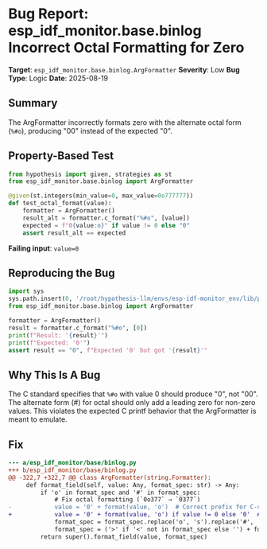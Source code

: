# Bug Report: esp_idf_monitor.base.binlog Incorrect Octal Formatting for Zero

**Target**: `esp_idf_monitor.base.binlog.ArgFormatter`
**Severity**: Low
**Bug Type**: Logic
**Date**: 2025-08-19

## Summary

The ArgFormatter incorrectly formats zero with the alternate octal form (`%#o`), producing "00" instead of the expected "0".

## Property-Based Test

```python
from hypothesis import given, strategies as st
from esp_idf_monitor.base.binlog import ArgFormatter

@given(st.integers(min_value=0, max_value=0o777777))
def test_octal_format(value):
    formatter = ArgFormatter()
    result_alt = formatter.c_format("%#o", [value])
    expected = f"0{value:o}" if value != 0 else "0"
    assert result_alt == expected
```

**Failing input**: `value=0`

## Reproducing the Bug

```python
import sys
sys.path.insert(0, '/root/hypothesis-llm/envs/esp-idf-monitor_env/lib/python3.13/site-packages')
from esp_idf_monitor.base.binlog import ArgFormatter

formatter = ArgFormatter()
result = formatter.c_format("%#o", [0])
print(f"Result: '{result}'")
print(f"Expected: '0'")
assert result == "0", f"Expected '0' but got '{result}'"
```

## Why This Is A Bug

The C standard specifies that `%#o` with value 0 should produce "0", not "00". The alternate form (#) for octal should only add a leading zero for non-zero values. This violates the expected C printf behavior that the ArgFormatter is meant to emulate.

## Fix

```diff
--- a/esp_idf_monitor/base/binlog.py
+++ b/esp_idf_monitor/base/binlog.py
@@ -322,7 +322,7 @@ class ArgFormatter(string.Formatter):
     def format_field(self, value: Any, format_spec: str) -> Any:
         if 'o' in format_spec and '#' in format_spec:
             # Fix octal formatting (`0o377` → `0377`)
-            value = '0' + format(value, 'o')  # Correct prefix for C-style octal
+            value = '0' + format(value, 'o') if value != 0 else '0'  # Correct prefix for C-style octal
             format_spec = format_spec.replace('o', 's').replace('#', '')  # Remove '#' and replace 'o' with 's'
             format_spec = ('>' if '<' not in format_spec else '') + format_spec
         return super().format_field(value, format_spec)
```